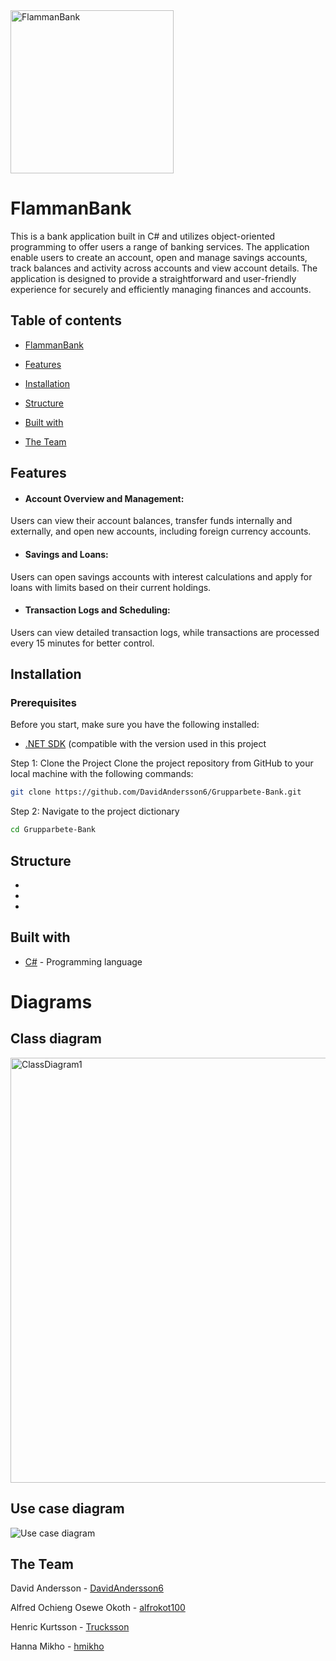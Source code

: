 <img width="261" alt="FlammanBank" src="https://github.com/user-attachments/assets/64210aac-7fa9-4c27-9d95-18a62871895a">

# FlammanBank
This is a bank application built in C# and utilizes object-oriented programming to offer users a range of banking services. The application enable users to create an account, open and manage savings accounts, track balances and activity across accounts and view account details.
The application is designed to provide a straightforward and user-friendly experience for securely and efficiently managing finances and accounts.

## Table of contents
* [FlammanBank](#introduction)  
  
* [Features](#features)  
  
* [Installation](#installation)

* [Structure](#structure) 

* [Built with](#buildWith) 
  
* [The Team](#theTeam)  


## Features
- #### Account Overview and Management:    
Users can view their account balances, transfer funds internally and externally, and open new accounts, including foreign currency accounts. 
- #### Savings and Loans:    
Users can open savings accounts with interest calculations and apply for loans with limits based on their current holdings.  
- #### Transaction Logs and Scheduling:    
Users can view detailed transaction logs, while transactions are processed every 15 minutes for better control.  


## Installation

### Prerequisites
Before you start, make sure you have the following installed:
- [.NET SDK](https://dotnet.microsoft.com/download/dotnet) (compatible with the version used in this project

Step 1: Clone the Project
Clone the project repository from GitHub to your local machine with the following commands:
```bash
git clone https://github.com/DavidAndersson6/Grupparbete-Bank.git
```
Step 2: Navigate to the project dictionary
```bash
cd Grupparbete-Bank
```

## Structure
-
-
-

## Built with
* [C#](http://www.dropwizard.io/1.0.2/docs/](https://learn.microsoft.com/en-us/dotnet/csharp/)) - Programming language

# Diagrams

## Class diagram
<img width="680" alt="ClassDiagram1" src="https://github.com/user-attachments/assets/a8f3035c-4f9b-4e04-ad2d-0668e8108387">


## Use case diagram
![Use case diagram](https://github.com/user-attachments/assets/70589340-55c9-46ae-9e30-144c8a6fcedd)


## The Team
David Andersson - [DavidAndersson6](https://github.com/DavidAndersson6)  
  
Alfred Ochieng Osewe Okoth - [alfrokot100](https://github.com/alfrokot100)  
  
Henric Kurtsson - [Trucksson](https://github.com/Trucksson)  
  
Hanna Mikho - [hmikho](https://github.com/hmikho) 










